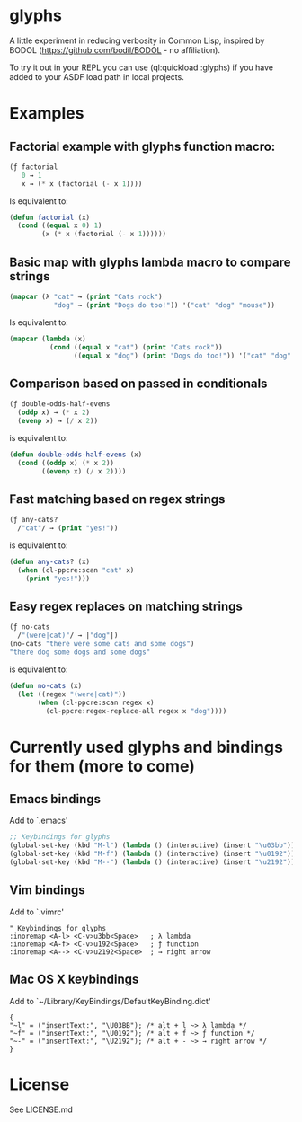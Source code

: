 glyphs
======

A little experiment in reducing verbosity in Common Lisp, inspired by
BODOL (https://github.com/bodil/BODOL - no affiliation).

To try it out in your REPL you can use (ql:quickload :glyphs)
if you have added to your ASDF load path in local projects.

# Examples

## Factorial example with glyphs function macro:

```lisp
(ƒ factorial
   0 → 1
   x → (* x (factorial (- x 1))))
```

Is equivalent to:
```lisp
(defun factorial (x)
  (cond ((equal x 0) 1)
        (x (* x (factorial (- x 1))))))
```

## Basic map with glyphs lambda macro to compare strings

```lisp
(mapcar (λ "cat" → (print "Cats rock")
           "dog" → (print "Dogs do too!")) '("cat" "dog" "mouse"))
```

Is equivalent to:
```lisp
(mapcar (lambda (x)
          (cond ((equal x "cat") (print "Cats rock"))
                ((equal x "dog") (print "Dogs do too!")) '("cat" "dog" "mouse"))))
```

## Comparison based on passed in conditionals

```lisp
(ƒ double-odds-half-evens
  (oddp x) → (* x 2)
  (evenp x) → (/ x 2))
```
is equivalent to:
```lisp
(defun double-odds-half-evens (x)
  (cond ((oddp x) (* x 2))
        ((evenp x) (/ x 2))))
```	

## Fast matching based on regex strings
```lisp
(ƒ any-cats?
  /"cat"/ → (print "yes!"))
```
is equivalent to:
```lisp
(defun any-cats? (x)
  (when (cl-ppcre:scan "cat" x)
    (print "yes!")))
```    

## Easy regex replaces on matching strings
```lisp
(ƒ no-cats
  /"(were|cat)"/ → |"dog"|)
(no-cats "there were some cats and some dogs")
"there dog some dogs and some dogs"
```
is equivalent to:
```lisp
(defun no-cats (x)
  (let ((regex "(were|cat)"))
       (when (cl-ppcre:scan regex x)
         (cl-ppcre:regex-replace-all regex x "dog"))))
```

# Currently used glyphs and bindings for them (more to come)

## Emacs bindings

Add to `.emacs'

```lisp
;; Keybindings for glyphs
(global-set-key (kbd "M-l") (lambda () (interactive) (insert "\u03bb"))) ; λ lambda
(global-set-key (kbd "M-f") (lambda () (interactive) (insert "\u0192"))) ; ƒ function
(global-set-key (kbd "M--") (lambda () (interactive) (insert "\u2192"))) ; → right arrow
```

## Vim bindings

Add to `.vimrc'

```vim
" Keybindings for glyphs
:inoremap <A-l> <C-v>u3bb<Space>   ; λ lambda 
:inoremap <A-f> <C-v>u192<Space>   ; ƒ function
:inoremap <A--> <C-v>u2192<Space>  ; → right arrow
```

## Mac OS X keybindings

Add to `~/Library/KeyBindings/DefaultKeyBinding.dict'

```
{
"~l" = ("insertText:", "\U03BB"); /* alt + l ~> λ lambda */
"~f" = ("insertText:", "\U0192"); /* alt + f ~> ƒ function */
"~-" = ("insertText:", "\U2192"); /* alt + - ~> → right arrow */
}
```

# License

See LICENSE.md
